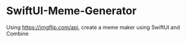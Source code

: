 # SwiftUI-Meme-Generator
Using https://imgflip.com/api, create a meme maker using SwiftUI and Combine
